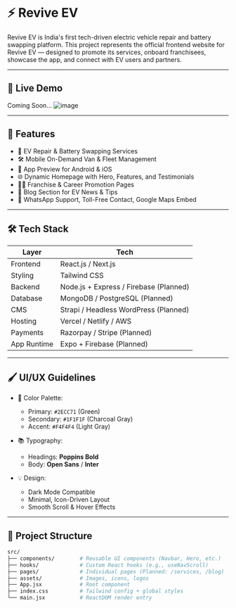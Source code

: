 # ⚡ Revive EV

Revive EV is India's first tech-driven electric vehicle repair and battery swapping platform. This project represents the official frontend website for Revive EV — designed to promote its services, onboard franchisees, showcase the app, and connect with EV users and partners.

---

## 🚀 Live Demo

Coming Soon...
![image](https://github.com/user-attachments/assets/08212ac7-e31b-42f1-9bf9-06347c1ce27e)

---

## 🧩 Features

- 🔋 EV Repair & Battery Swapping Services
- 🛠️ Mobile On-Demand Van & Fleet Management
- 📲 App Preview for Android & iOS
- 🌐 Dynamic Homepage with Hero, Features, and Testimonials
- 👨‍🔧 Franchise & Career Promotion Pages
- 📰 Blog Section for EV News & Tips
- 💬 WhatsApp Support, Toll-Free Contact, Google Maps Embed

---

## 🛠️ Tech Stack

| Layer        | Tech                                  |
|--------------|----------------------------------------|
| Frontend     | React.js / Next.js                     |
| Styling      | Tailwind CSS                           |
| Backend      | Node.js + Express / Firebase (Planned) |
| Database     | MongoDB / PostgreSQL (Planned)         |
| CMS          | Strapi / Headless WordPress (Planned)  |
| Hosting      | Vercel / Netlify / AWS                 |
| Payments     | Razorpay / Stripe (Planned)            |
| App Runtime  | Expo + Firebase (Planned)              |

---

## 🖌️ UI/UX Guidelines

- 🎨 Color Palette:
  - Primary: `#2ECC71` (Green)
  - Secondary: `#1F1F1F` (Charcoal Gray)
  - Accent: `#F4F4F4` (Light Gray)

- 📚 Typography:
  - Headings: **Poppins Bold**
  - Body: **Open Sans** / **Inter**

- 💡 Design:
  - Dark Mode Compatible
  - Minimal, Icon-Driven Layout
  - Smooth Scroll & Hover Effects

---

## 📁 Project Structure

```bash
src/
├── components/        # Reusable UI components (Navbar, Hero, etc.)
├── hooks/             # Custom React hooks (e.g., useNavScroll)
├── pages/             # Individual pages (Planned: /services, /blog)
├── assets/            # Images, icons, logos
├── App.jsx            # Root component
├── index.css          # Tailwind config + global styles
└── main.jsx           # ReactDOM render entry
